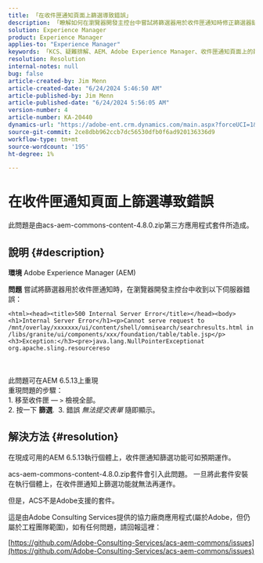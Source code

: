 ```yaml
---
title: 「在收件匣通知頁面上篩選導致錯誤」
description: 「瞭解如何在瀏覽器開發主控台中嘗試將篩選器用於收件匣通知時修正篩選器錯誤。」
solution: Experience Manager
product: Experience Manager
applies-to: "Experience Manager"
keywords: 「KCS、疑難排解、AEM、Adobe Experience Manager、收件匣通知頁面上的篩選器、錯誤、acs-aem-commons-content-4.8.0.zip」
resolution: Resolution
internal-notes: null
bug: false
article-created-by: Jim Menn
article-created-date: "6/24/2024 5:46:50 AM"
article-published-by: Jim Menn
article-published-date: "6/24/2024 5:56:05 AM"
version-number: 4
article-number: KA-20440
dynamics-url: "https://adobe-ent.crm.dynamics.com/main.aspx?forceUCI=1&pagetype=entityrecord&etn=knowledgearticle&id=5e4eae23-ed31-ef11-8409-000d3a5a67ba"
source-git-commit: 2ce8dbb962ccb7dc56530dfb0f6ad920136336d9
workflow-type: tm+mt
source-wordcount: '195'
ht-degree: 1%

---
```


# 在收件匣通知頁面上篩選導致錯誤


此問題是由acs-aem-commons-content-4.8.0.zip第三方應用程式套件所造成。

## 說明 {#description}


<b>環境</b>
Adobe Experience Manager (AEM)

<b>問題</b>
嘗試將篩選器用於收件匣通知時，在瀏覽器開發主控台中收到以下伺服器錯誤：


```
<html><head><title>500 Internal Server Error</title></head><body><h1>Internal Server Error</h1><p>Cannot serve request to /mnt/overlay/xxxxxxx/ui/content/shell/omnisearch/searchresults.html in /libs/granite/ui/components/xxx/foundation/table/table.jsp</p><h3>Exception:</h3><pre>java.lang.NullPointerExceptionat org.apache.sling.resourcereso
```

<br> <br>此問題可在AEM 6.5.13上重現<br>重現問題的步驟：<br>1. 移至收件匣 — `>`  檢視全部。<br>2. 按一下 <b>篩選</b>. 
3. 錯誤 *無法提交表單* 隨即顯示。

## 解決方法 {#resolution}


在現成可用的AEM 6.5.13執行個體上，收件匣通知篩選功能可如預期運作。

acs-aem-commons-content-4.8.0.zip套件會引入此問題。 一旦將此套件安裝在執行個體上，在收件匣通知上篩選功能就無法再運作。

但是，ACS不是Adobe支援的套件。

這是由Adobe Consulting Services提供的協力廠商應用程式(屬於Adobe，但仍屬於工程團隊範圍)，如有任何問題，請回報這裡：

[https://github.com/Adobe-Consulting-Services/acs-aem-commons/issues](https://github.com/Adobe-Consulting-Services/acs-aem-commons/issues)

